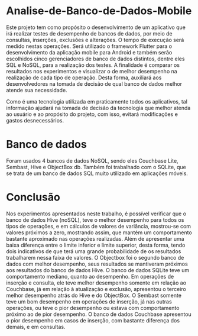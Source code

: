 # Analise-de-Banco-de-Dados-Mobile

Este projeto tem como propósito o desenvolvimento de um aplicativo que irá realizar testes de desempenho de bancos de dados, por meio de consultas, inserções, exclusões e alterações. O tempo de execução será medido nestas operações. Será utilizado o framework Flutter para o desenvolvimento da aplicação mobile para Android e também serão escolhidos cinco gerenciadores de banco de dados distintos, dentre eles SQL e NoSQL, para a realização dos testes. A finalidade é comparar os resultados nos experimentos e visualizar o de melhor desempenho na realização de cada tipo de operação. Desta forma, auxiliará aos desenvolvedores na tomada de decisão de qual banco de dados melhor atende sua necessidade.

Como é uma tecnologia utilizada em praticamente todos os aplicativos, tal informação ajudará na tomada de decisão da tecnologia que melhor atenda ao usuário e ao propósito do projeto, com isso, evitará modificações e gastos desnecessários.



# Banco de dados

Foram usados 4 bancos de dados NoSQL, sendo eles Couchbase Lite, Sembast, Hive e ObjectBox db. Também foi trabalhado com o SQLite, que se trata de um banco de dados SQL muito utilizado em aplicações móveis.


# Conclusão

Nos experimentos apresentados neste trabalho, é possível verificar que o banco de dados Hive (noSQL), teve o melhor desempenho para todos os tipos de operações, e em cálculos de valores de variância, mostrou-se com valores próximos a zero, mostrando assim, que mantém um comportamento bastante aproximado nas operações realizadas. Além de apresentar uma baixa diferença entre o limite inferior e limite superior, desta forma, tendo dois indicativos de que terá uma grande probabilidade de os resultados trabalharem nessa faixa de valores. O Objectbox foi o segundo banco de dados com melhor desempenho, seus resultados se mantiveram próximos aos resultados do banco de dados Hive. O banco de dados SQLite teve um comportamento mediano, quanto ao desempenho. Em operações de inserção e consulta, ele teve melhor desempenho somente em relação ao Couchbase, já em relação à atualização e exclusão, apresentou o terceiro melhor desempenho atrás do Hive e do ObjectBox. O Sembast somente teve um bom desempenho em operações de inserção, já nas outras operações, ou teve o pior desempenho ou estava com comportamento próximo ao de pior desempenho. O banco de dados Couchbase apresentou o pior desempenho em casos de inserção, com bastante diferença dos demais, e em consultas.

